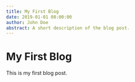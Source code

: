```yaml
---
title: My First Blog
date: 2019-01-01 08:00:00
author: John Doe
abstract: A short description of the blog post.
---
```


# My First Blog

This is my first blog post.
